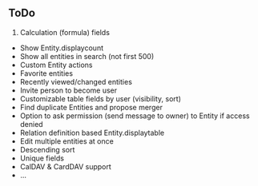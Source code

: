 ## ToDo

1. Calculation (formula) fields
* Show Entity.displaycount
* Show all entities in search (not first 500)
* Custom Entity actions
* Favorite entities
* Recently viewed/changed entities
* Invite person to become user
* Customizable table fields by user (visibility, sort)
* Find duplicate Entities and propose merger
* Option to ask permission (send message to owner) to Entity if access denied
* Relation definition based Entity.displaytable
* Edit multiple entities at once
* Descending sort
* Unique fields
* CalDAV & CardDAV support
* ...
